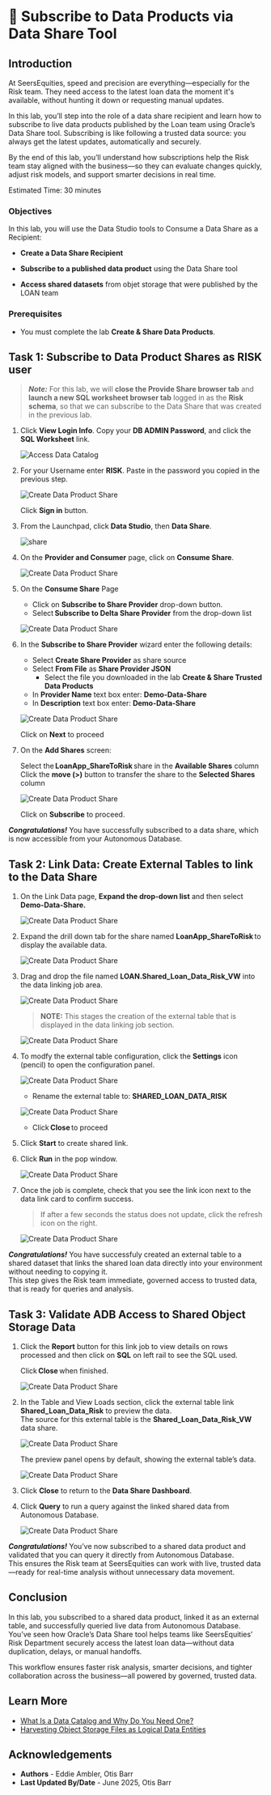 # 🛒 Subscribe to Data Products via Data Share Tool

## Introduction

At SeersEquities, speed and precision are everything—especially for the Risk team. They need access to the latest loan data the moment it's available, without hunting it down or requesting manual updates.

In this lab, you’ll step into the role of a data share recipient and learn how to subscribe to live data products published by the Loan team using Oracle’s Data Share tool. Subscribing is like following a trusted data source: you always get the latest updates, automatically and securely.

By the end of this lab, you’ll understand how subscriptions help the Risk team stay aligned with the business—so they can evaluate changes quickly, adjust risk models, and support smarter decisions in real time.

Estimated Time: 30 minutes

### Objectives

In this lab, you will use the Data Studio tools to Consume a Data Share as a Recipient:

* **Create a Data Share Recipient**

* **Subscribe to a published data product** using the Data Share tool

* **Access shared datasets** from objet storage that were published by the LOAN team


### Prerequisites

* You must complete the lab **Create & Share Data Products**.

## Task 1: Subscribe to Data Product Shares as RISK user

> ***Note:*** For this lab, we will **close the Provide Share browser tab** and **launch a new SQL worksheet browser tab** logged in as the **Risk schema**, so that we can subscribe to the Data Share that was created in the previous lab.

1. Click **View Login Info**. Copy your **DB ADMIN Password**, and click the **SQL Worksheet** link.

    ![Access Data Catalog](./images/start-demo.png "Access Local Data Catalog")  

2. For your Username enter **RISK**. Paste in the password you copied in the previous step.

   ![Create Data Product Share](./images/subscribe-to-data-share-5.png )

   Click **Sign in** button.

3. From the Launchpad, click **Data Studio**, then **Data Share**.

   ![share](./images/gotoshare.png )

4. On the **Provider and Consumer** page, click on **Consume Share**.

      ![Create Data Product Share](./images/subscribe-to-data-share-8.png )

5. On the **Consume Share** Page

      * Click on **Subscribe to Share Provider** drop-down button.  
      * Select **Subscribe to Delta Share Provider** from the drop-down list  

      ![Create Data Product Share](./images/subscribe-to-delta-share-provider.png)

6. In the **Subscribe to Share Provider** wizard enter the following details:

      * Select **Create Share Provider** as share source
      * Select **From File** as **Share Provider JSON** 
        * Select the file you downloaded in the lab  **Create & Share Trusted Data Products**
      * In **Provider Name** text box enter: **Demo-Data-Share**  
      * In **Description** text box enter: **Demo-Data-Share**

      ![Create Data Product Share](./images/subscribe-to-share-provider.png )

   Click on **Next** to proceed

7. On the **Add Shares** screen:

   Select the **LoanApp\_ShareToRisk** share in the **Available Shares** column  
   Click the **move (>)** button to transfer the share to the **Selected Shares** column  

   ![Create Data Product Share](./images/subscribe-to-share-provider-2.png )

   Click on **Subscribe** to proceed.

***Congratulations!*** You have successfully subscribed to a data share, which is now accessible from your Autonomous Database.

## Task 2: Link Data: Create External Tables to link to the Data Share

1. On the Link Data page, **Expand the drop-down list** and then select **Demo-Data-Share.**

   ![Create Data Product Share](./images/selectshareprovider.png )

2. Expand the drill down tab for the share named **LoanApp\_ShareToRisk** to display the available data.

   ![Create Data Product Share](./images/available.png )

3. Drag and drop the file named **LOAN.Shared\_Loan\_Data\_Risk\_VW** into the data linking job area.

   ![Create Data Product Share](./images/select-shared-data-2.png)

      >**NOTE:** This stages the creation of the external table that is displayed in the data linking job section.  


   ![Create Data Product Share](./images/select-shared-data-3.png)

4. To modfy the external table configuration, click the **Settings** icon (pencil) to open the configuration panel. 

      ![Create Data Product Share](./images/editshare.png )

      * Rename the external table to: **SHARED\_LOAN\_DATA\_RISK**

      ![Create Data Product Share](./images/select-shared-data-4.png )

      * Click **Close** to proceed

5. Click **Start** to create shared link.

6. Click **Run** in the pop window.

      ![Create Data Product Share](./images/select-shared-data-5.png )

7. Once the job is complete, check that you see the link icon next to the data link card to confirm success.

   >If after a few seconds the status does not update, click the refresh icon on the right.

      ![Create Data Product Share](./images/select-shared-data-6.png )

***Congratulations!*** You have successfuly created an external table to a shared dataset that links the shared loan data directly into your environment without needing to copying it. <br> This step gives the Risk team immediate, governed access to trusted data, that is ready for queries and analysis.

## Task 3: Validate ADB Access to Shared Object Storage Data

1. Click the **Report** button for this link job to view details on rows processed and then click on **SQL** on left rail to see the SQL used.

   Click **Close** when finished.

   ![Create Data Product Share](./images/select-shared-data-1a.png )

2. In the Table and View Loads section, click the external table link **Shared\_Loan\_Data\_Risk** to preview the data. <br> The source for this external table is the **Shared\_Loan\_Data\_Risk\_VW** data share.

   ![Create Data Product Share](./images/select-shared-data-2a.png )

   The preview panel opens by default, showing the external table’s data.

   ![Create Data Product Share](./images/select-shared-data-3a.png )

3. Click **Close** to return to the **Data Share Dashboard**.

4. Click **Query** to run a query against the linked shared data from Autonomous Database.

   ![Create Data Product Share](./images/select-shared-data-4a.png )

***Congratulations!*** You’ve now subscribed to a shared data product and validated that you can query it directly from Autonomous Database. <br> This ensures the Risk team at SeersEquities can work with live, trusted data—ready for real-time analysis without unnecessary data movement.

## Conclusion

In this lab, you subscribed to a shared data product, linked it as an external table, and successfully queried live data from Autonomous Database. <br> You’ve seen how Oracle’s Data Share tool helps teams like SeersEquities’ Risk Department securely access the latest loan data—without data duplication, delays, or manual handoffs.

This workflow ensures faster risk analysis, smarter decisions, and tighter collaboration across the business—all powered by governed, trusted data.

## Learn More

* [What Is a Data Catalog and Why Do You Need One?](https://www.oracle.com/big-data/what-is-a-data-catalog/)
* [Harvesting Object Storage Files as Logical Data Entities](https://docs.oracle.com/en-us/iaas/data-catalog/using/logical-entities.htm)

## Acknowledgements
* **Authors** - Eddie Ambler, Otis Barr
* **Last Updated By/Date** - June 2025, Otis Barr

